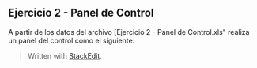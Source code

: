 ## Ejercicio 2 - Panel de Control


A partir de los datos del archivo [Ejercicio 2 - Panel de Control.xls" realiza un panel del control como el siguiente:
 
> Written with [StackEdit](https://stackedit.io/).
<!--stackedit_data:
eyJoaXN0b3J5IjpbLTE3MTE5Mjc1NDMsMTYxNjU0OTkyOCw3Mz
A5OTgxMTZdfQ==
-->